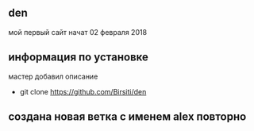 ## den
мой первый сайт
начат 02 февраля 2018
## информация по установке
мастер добавил описание
- git clone https://github.com/Birsiti/den
## создана новая ветка с именем alex повторно
